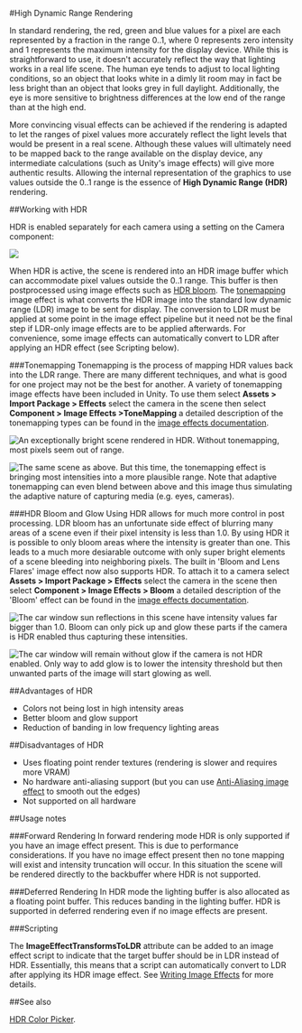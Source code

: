 #High Dynamic Range Rendering

In standard rendering, the red, green and blue values for a pixel are each represented by a fraction in the range 0..1, where 0 represents zero intensity and 1 represents the maximum intensity for the display device. While this is straightforward to use, it doesn't accurately reflect the way that lighting works in a real life scene. The human eye tends to adjust to local lighting conditions, so an object that looks white in a dimly lit room may in fact be less bright than an object that looks grey in full daylight. Additionally, the eye is more sensitive to brightness differences at the low end of the range than at the high end.

More convincing visual effects can be achieved if the rendering is adapted to let the ranges of pixel values more accurately reflect the light levels that would be present in a real scene. Although these values will ultimately need to be mapped back to the range available on the display device, any intermediate calculations (such as Unity's image effects) will give more authentic results. Allowing the internal representation of the graphics to use values outside the 0..1 range is the essence of **High Dynamic Range (HDR)** rendering. 


##Working with HDR

HDR is enabled separately for each camera using a setting on the Camera component:

![](../uploads/Main/Camera-HDR.svg) 

When HDR is active, the scene is rendered into an HDR image buffer which can accommodate pixel values outside the 0..1 range. This buffer is then postprocessed using image effects such as [HDR bloom](script-Bloom). The [tonemapping](script-Tonemapping) image effect is what converts the HDR image into the standard low dynamic range (LDR) image to be sent for display. The conversion to LDR must be applied at some point in the image effect pipeline but it need not be the final step if LDR-only image effects are to be applied afterwards. For convenience, some image effects can automatically convert to LDR after applying an HDR effect (see Scripting below).

###Tonemapping
Tonemapping is the process of mapping HDR values back into the LDR range. There are many different techniques, and what is good for one project may not be the best for another. A variety of tonemapping image effects have been included in Unity. To use them select __Assets &gt; Import Package &gt; Effects__ select the camera in the scene then select __Component &gt; Image Effects &gt;ToneMapping__ a detailed description of the tonemapping types can be found in the [image effects documentation](script-Tonemapping).


![An exceptionally bright scene rendered in HDR. Without tonemapping, most pixels seem out of range.](../uploads/Main/WithoutTonemap.png) 


![The same scene as above. But this time, the tonemapping effect is bringing most intensities into a more plausible range. Note that adaptive tonemapping can even blend between above and this image thus simulating the adaptive nature of capturing media (e.g. eyes, cameras).](../uploads/Main/WithTonemap.png) 

###HDR Bloom and Glow
Using HDR allows for much more control in post processing. LDR bloom has an unfortunate side effect of blurring many areas of a scene even if their pixel intensity is less than 1.0. By using HDR it is possible to only bloom areas where the intensity is greater than one. This leads to a much more desiarable outcome with only super bright elements of a scene bleeding into neighboring pixels. The built in 'Bloom and Lens Flares' image effect now also supports HDR. To attach it to a camera select __Assets &gt; Import Package &gt; Effects__ select the camera in the scene then select __Component &gt; Image Effects &gt; Bloom__ a detailed description of the 'Bloom' effect can be found in the [image effects documentation](script-Bloom).


![The car window sun reflections in this scene have intensity values far bigger than 1.0. Bloom can only pick up and glow these parts if the camera is HDR enabled thus capturing these intensities.](../uploads/Main/GlowWithHdrAdjusted.png) 


![The car window will remain without glow if the camera is not HDR enabled. Only way to add glow is to lower the intensity threshold but then unwanted parts of the image will start glowing as well.](../uploads/Main/GlowWithoutHdrAdjusted.png) 

##Advantages of HDR

* Colors not being lost in high intensity areas
* Better bloom and glow support
* Reduction of banding in low frequency lighting areas


##Disadvantages of HDR

* Uses floating point render textures (rendering is slower and requires more VRAM)
* No hardware anti-aliasing support (but you can use [Anti-Aliasing image effect](script-Antialiasing) to smooth out the edges)
* Not supported on all hardware


##Usage notes


###Forward Rendering
In forward rendering mode HDR is only supported if you have an image effect present. This is due to performance considerations. If you have no image effect present then no tone mapping will exist and intensity truncation will occur. In this situation the scene will be rendered directly to the backbuffer where HDR is not supported.

###Deferred Rendering
In HDR mode the lighting buffer is also allocated as a floating point buffer. This reduces banding in the lighting buffer. HDR is supported in deferred rendering even if no image effects are present.

###Scripting

The __ImageEffectTransformsToLDR__ attribute can be added to an image effect script to indicate that the target buffer should be in LDR instead of HDR. Essentially, this means that a script can automatically convert to LDR after applying its HDR image effect. See [Writing Image Effects](WritingImageEffects) for more details.

##See also

[HDR Color Picker](HDRColorPicker).



